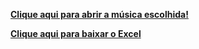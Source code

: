 **[Clique aqui para abrir a música escolhida!](https://www.youtube.com/watch?v=jK2k1P56Cno&list=RDjK2k1P56Cno&start_radio=1)**


**[Clique aqui para baixar o Excel](https://github.com/user-attachments/files/22014706/calculo.media.1.xlsx)**
